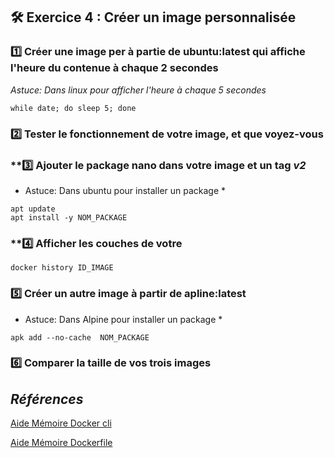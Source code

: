 ## **🛠 Exercice 4 : Créer un image personnalisée**


### **1️⃣ Créer une image per à partie de ubuntu:latest qui affiche l'heure du contenue à chaque 2 secondes**
 
*Astuce: Dans linux pour afficher l'heure à chaque 5 secondes*

```
while date; do sleep 5; done
````

### **2️⃣ Tester le fonctionnement de votre image, et que voyez-vous**


### **3️⃣ Ajouter le package nano dans votre image et un tag *v2*

* Astuce: Dans ubuntu pour installer un package *
```
apt update
apt install -y NOM_PACKAGE
````

### **4️⃣ Afficher les couches de votre

```
docker history ID_IMAGE
````



### **5️⃣ Créer un autre image à partir de apline:latest** 

* Astuce: Dans Alpine pour installer un package *

```
apk add --no-cache  NOM_PACKAGE
```

### **6️⃣ Comparer la taille de vos trois images**

## *Références*

[Aide Mémoire Docker cli](https://github.com/ycyr/formations/blob/main/docker/aide-memoire/docker-cli-cheatsheet.md)

[Aide Mémoire Dockerfile](https://github.com/ycyr/formations/blob/main/docker/aide-memoire/dockerfile-cheatsheet.md)
